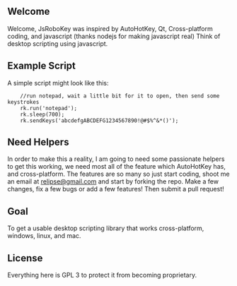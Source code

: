 Welcome
-------
Welcome, JsRoboKey was inspired by AutoHotKey, Qt, Cross-platform coding, and javascript (thanks nodejs for making javascript real)
Think of desktop scripting using javascript.

Example Script
---------------
A simple script might look like this:
```
    //run notepad, wait a little bit for it to open, then send some keystrokes
    rk.run('notepad');
    rk.sleep(700);
    rk.sendKeys('abcdefgABCDEFG1234567890!@#$%^&*()');
```

Need Helpers
------------
In order to make this a reality, I am going to need some passionate helpers to get this working, we need most all of the feature which AutoHotKey has, and cross-platform.
The features are so many so just start coding, shoot me an email at relipse@gmail.com and start by forking the repo. Make a few changes, fix a few bugs or add a few features!
Then submit a pull request!

Goal
----
To get a usable desktop scripting library that works cross-platform, windows, linux, and mac.

License
-------
Everything here is GPL 3 to protect it from becoming proprietary.
